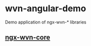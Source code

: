 # wvn-angular-demo
Demo application of ngx-wvn-* libraries

## [ngx-wvn-core](https://github.com/wavenet-be/ngx-wvn-core)
